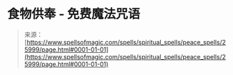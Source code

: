 <!--yml

category: 未分类

date: 2024-06-12 19:13:25

-->

# 食物供奉 - 免费魔法咒语

> 来源：[https://www.spellsofmagic.com/spells/spiritual_spells/peace_spells/25999/page.html#0001-01-01](https://www.spellsofmagic.com/spells/spiritual_spells/peace_spells/25999/page.html#0001-01-01)
